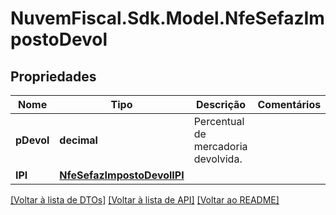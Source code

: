 # NuvemFiscal.Sdk.Model.NfeSefazImpostoDevol

## Propriedades

Nome | Tipo | Descrição | Comentários
------------ | ------------- | ------------- | -------------
**pDevol** | **decimal** | Percentual de mercadoria devolvida. | 
**IPI** | [**NfeSefazImpostoDevolIPI**](NfeSefazImpostoDevolIPI.md) |  | 

[[Voltar à lista de DTOs]](../README.md#documentation-for-models) [[Voltar à lista de API]](../README.md#documentation-for-api-endpoints) [[Voltar ao README]](../README.md)

